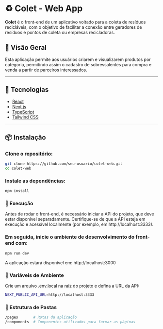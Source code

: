 # ♻️ Colet - Web App

**Colet** é o front-end de um aplicativo voltado para a coleta de resíduos recicláveis, com o objetivo de facilitar a conexão entre geradores de resíduos e pontos de coleta ou empresas recicladoras.

## 📸 Visão Geral

Esta aplicação permite aos usuários criarem e visualizarem produtos por categoria, permitindo assim o cadastro de sobressalentes para compra e venda a partir de parceiros interessados.

---

## 🚀 Tecnologias

- [React](https://reactjs.org)
- [Next.js](https://nextjs.org)
- [TypeScript](https://www.typescriptlang.org)
- [Tailwind CSS](https://tailwindcss.com)

---

## 📦 Instalação

### Clone o repositório:

```bash
git clone https://github.com/seu-usuario/colet-web.git
cd colet-web
```

### Instale as dependências:

```bash
npm install
```

### 🚦 Execução
Antes de rodar o front-end, é necessário iniciar a API do projeto, que deve estar disponível separadamente. Certifique-se de que a API esteja em execução e acessível localmente (por exemplo, em http://localhost:3333).

### Em seguida, inicie o ambiente de desenvolvimento do front-end com:

```bash
npm run dev
```

A aplicação estará disponível em: http://localhost:3000

### 🔧 Variáveis de Ambiente
Crie um arquivo .env.local na raiz do projeto e defina a URL da API:
```bash
NEXT_PUBLIC_API_URL=http://localhost:3333
```

### 📁 Estrutura de Pastas
```bash
/pages       # Rotas da aplicação
/components  # Componentes utilizados para formar as páginas
```
